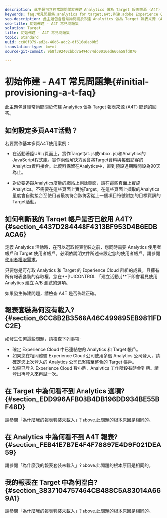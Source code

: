 ```yaml
---
description: 此主題包含經常詢問關於佈建 Analytics 做為 Target 報表來源 (A4T) 問題的回答。
keywords: faq;常見問題集;analytics for target;a4t;佈建;adobe Experience Cloud
seo-description: 此主題包含經常詢問關於佈建 Analytics 做為 Target 報表來源 (A4T) 問題的回答。
seo-title: 初始佈建 - A4T 常見問題集
solution: Target
title: 初始佈建 - A4T 常見問題集
topic: Standard
uuid: cc80f879-ad2a-46d6-adc2-df616e8ab0b5
translation-type: tm+mt
source-git-commit: 9b8f39240cbbd7a494d74dc0016ed666a58fd870

---
```



# 初始佈建 - A4T 常見問題集{#initial-provisioning-a-t-faq}

此主題包含經常詢問關於佈建 Analytics 做為 Target 報表來源 (A4T) 問題的回答。

## 如何設定多頁A4T活動？

若要實作基本多頁A4T使用案例：

* 在活動著陸URL/頁面上，實作Target(at. js或mbox. js)和Analytics的JavaScript程式庫。實作兩個解決方案會將Target資料與每個訪客的Analytics資料接合。此資料保留在Analytics中，直到預設過期時間設為90天為止。

* 對於要追蹤Analytics度量的網站上剩餘頁面，請在這些頁面上實施Analytics。不需要在這些頁面上實施Target。在這些頁面上擷取的Analytics量度會自動接合至使用者最初符合該訪客從上一個項目符號附加的目標資訊的Target活動。

## 如何判斷我的 Target 帳戶是否已啟用 A4T? {#section_4437D284448F4313BF953D4B6EDBACA6}

定義 Analytics 活動時，在可以選取報表套裝之前，您同時需要 Analytics 使用者帳戶和 Target 使用者帳戶。必須依說明文件所述來設定您的使用者帳戶。請參閱[使用者權限需求](../../../c-integrating-target-with-mac/a4t/account-reqs.md#concept_4BC06CAB00BF46FF9362AFE98656B083)。

只要您是可存取 Analytics 和 Target 的 Experience Cloud 群組的成員，且擁有所有報表套裝的存取權，您在**[!UICONTROL 「建立活動」]**下即會看見使用 Analytics 建立 A/B 測試的選項。

如果發生佈建問題，請檢查 A4T 是否佈建正確。

## 報表套裝為何沒有載入?  {#section_6CC8B2B3568A46C499895EB9811FDC2E}

如發生任何這些問題，請檢查下列事項:

* 確定 Experience Cloud 中已連結您的 Analytics 和 Target 帳戶。
* 如果您在相同體驗 Experience Cloud 公司使用多個 Analytics 公司登入，請確定您上次登入的 Analytics 公司已繫結至整合的 Target 帳戶。
* 如果已登入 Experience Cloud 數小時，Analytics 工作階段有時會到期。請登出再登入來再試一次。

## 在 Target 中為何看不到 Analytics 選項?  {#section_EDD996AFB08B4DB196DD934BE55BF48D}

請參閱「為什麼我的報表套裝未載入」? above.此問題的根本原因是相同的。

## 在 Analytics 中為何看不到 A4T 報表?  {#section_FEB41E7B7E4F4F78897E4D9F021DEA59}

請參閱「為什麼我的報表套裝未載入」? above.此問題的根本原因是相同的。

## 我的報表在 Target 中為何空白?  {#section_3837104757464CB488C5A83014A669A1}

請參閱「為什麼我的報表套裝未載入」? above.此問題的根本原因是相同的。
